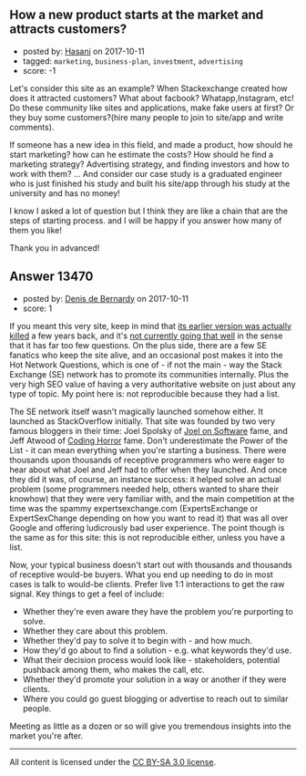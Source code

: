 ## How a new product starts at the market and attracts customers?

- posted by: [Hasani](https://stackexchange.com/users/9856729/hasani) on 2017-10-11
- tagged: `marketing`, `business-plan`, `investment`, `advertising`
- score: -1

<p>Let's consider this site as an example? When Stackexchange created how does it attracted customers? What about facbook? Whatapp,Instagram, etc!
Do these community like sites and applications, make fake users at first? Or they buy some customers?(hire many people to join to site/app and write comments).</p>

<p>If someone has a new idea in this field, and made a product, how should he start marketing? how can he estimate the costs? How should he find a marketing strategy? Advertising strategy, and finding investors and how to work with them? ... And consider our case study is a graduated engineer who is just finished his study and built his site/app through his study at the university and has no money!</p>

<p>I know I asked a lot of question but I think they are like a chain that are the steps of starting process. and I will be happy if you answer how many of them you like!</p>

<p>Thank you in advanced!</p>



## Answer 13470

- posted by: [Denis de Bernardy](https://stackexchange.com/users/182468/denis-de-bernardy) on 2017-10-11
- score: 1

<p>If you meant this very site, keep in mind that <a href="http://area51.stackexchange.com/proposals/6243/startup-business">its earlier version was actually killed</a> a few years back, and it's <a href="http://area51.stackexchange.com/proposals/62811/startups">not currently going that well</a> in the sense that it has far too few questions. On the plus side, there are a few SE fanatics who keep the site alive, and an occasional post makes it into the Hot Network Questions, which is one of - if not the main - way the Stack Exchange (SE) network has to promote its communities internally. Plus the very high SEO value of having a very authoritative website on just about any type of topic. My point here is: not reproducible because they had a list.</p>

<p>The SE network itself wasn't magically launched somehow either. It launched as StackOverflow initially. That site was founded by two very famous bloggers in their time: Joel Spolsky of <a href="https://www.joelonsoftware.com" rel="nofollow noreferrer">Joel on Software</a> fame, and Jeff Atwood of <a href="https://blog.codinghorror.com" rel="nofollow noreferrer">Coding Horror</a> fame. Don't underestimate the Power of the List - it can mean everything when you're starting a business. There were thousands upon thousands of receptive programmers who were eager to hear about what Joel and Jeff had to offer when they launched. And once they did it was, of course, an instance success: it helped solve an actual problem (some programmers needed help, others wanted to share their knowhow) that they were very familiar with, and the main competition at the time was the spammy expertsexchange.com (ExpertsExchange or ExpertSexChange depending on how you want to read it) that was all over Google and offering ludicrously bad user experience. The point though is the same as for this site: this is not reproducible either, unless you have a list.</p>

<p>Now, your typical business doesn't start out with thousands and thousands of receptive would-be buyers. What you end up needing to do in most cases is talk to would-be clients. Prefer live 1:1 interactions to get the raw signal. Key things to get a feel of include:</p>

<ul>
<li>Whether they're even aware they have the problem you're purporting to solve.</li>
<li>Whether they care about this problem.</li>
<li>Whether they'd pay to solve it to begin with - and how much.</li>
<li>How they'd go about to find a solution - e.g. what keywords they'd use.</li>
<li>What their decision process would look like - stakeholders, potential pushback among them, who makes the call, etc.</li>
<li>Whether they'd promote your solution in a way or another if they were clients.</li>
<li>Where you could go guest blogging or advertise to reach out to similar people.</li>
</ul>

<p>Meeting as little as a dozen or so will give you tremendous insights into the market you're after.</p>




---

All content is licensed under the [CC BY-SA 3.0 license](https://creativecommons.org/licenses/by-sa/3.0/).
